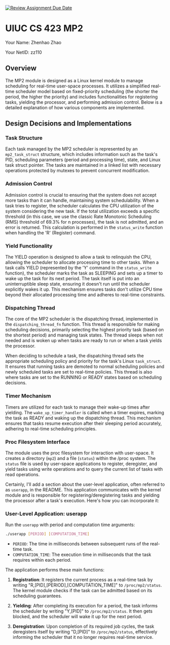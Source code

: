 [![Review Assignment Due Date](https://classroom.github.com/assets/deadline-readme-button-24ddc0f5d75046c5622901739e7c5dd533143b0c8e959d652212380cedb1ea36.svg)](https://classroom.github.com/a/eFhgTmgw)
# UIUC CS 423 MP2

Your Name: Zhenhao Zhao

Your NetID: zz110

## Overview

The MP2 module is designed as a Linux kernel module to manage scheduling for real-time user-space processes. It utilizes a simplified real-time scheduler model based on fixed-priority scheduling (the shorter the period, the higher the priority) and includes functionalities for registering tasks, yielding the processor, and performing admission control. Below is a detailed explanation of how various components are implemented.

## Design Decisions and Implementations

### Task Structure

Each task managed by the MP2 scheduler is represented by an `mp2_task_struct` structure, which includes information such as the task's PID, scheduling parameters (period and processing time), state, and Linux task struct pointer. The tasks are maintained in a linked list with necessary operations protected by mutexes to prevent concurrent modification.

### Admission Control

Admission control is crucial to ensuring that the system does not accept more tasks than it can handle, maintaining system schedulability. When a task tries to register, the scheduler calculates the CPU utilization of the system considering the new task. If the total utilization exceeds a specific threshold (in this case, we use the classic Rate Monotonic Scheduling (RMS) threshold of 69.3% for n processes), the task is not admitted, and an error is returned. This calculation is performed in the `status_write` function when handling the 'R' (Register) command.

### Yield Functionality

The YIELD operation is designed to allow a task to relinquish the CPU, allowing the scheduler to allocate processing time to other tasks. When a task calls YIELD (represented by the 'Y' command in the `status_write` function), the scheduler marks the task as SLEEPING and sets up a timer to wake up the task for its next period. The task itself is put into an uninterruptible sleep state, ensuring it doesn't run until the scheduler explicitly wakes it up. This mechanism ensures tasks don't utilize CPU time beyond their allocated processing time and adheres to real-time constraints.

### Dispatching Thread

The core of the MP2 scheduler is the dispatching thread, implemented in the `dispatching_thread_fn` function. This thread is responsible for making scheduling decisions, primarily selecting the highest priority task (based on the shortest period) and managing task states. The thread sleeps when not needed and is woken up when tasks are ready to run or when a task yields the processor.

When deciding to schedule a task, the dispatching thread sets the appropriate scheduling policy and priority for the task's Linux `task_struct`. It ensures that running tasks are demoted to normal scheduling policies and newly scheduled tasks are set to real-time policies. This thread is also where tasks are set to the RUNNING or READY states based on scheduling decisions.

### Timer Mechanism

Timers are utilized for each task to manage their wake-up times after yielding. The `wake_up_timer_handler` is called when a timer expires, marking the task as READY and waking up the dispatching thread. This mechanism ensures that tasks resume execution after their sleeping period accurately, adhering to real-time scheduling principles.

### Proc Filesystem Interface

The module uses the proc filesystem for interaction with user-space. It creates a directory (`mp2`) and a file (`status`) within the /proc system. The `status` file is used by user-space applications to register, deregister, and yield tasks using write operations and to query the current list of tasks with read operations.


Certainly, I'll add a section about the user-level application, often referred to as `userapp`, in the README. This application communicates with the kernel module and is responsible for registering/deregistering tasks and yielding the processor after a task's execution. Here's how you can incorporate it:

### User-Level Application: userapp

Run the `userapp` with period and computation time arguments:

```sh
./userapp [PERIOD] [COMPUTATION_TIME]
```

- `PERIOD`: The time in milliseconds between subsequent runs of the real-time task.
- `COMPUTATION_TIME`: The execution time in milliseconds that the task requires within each period.

The application performs these main functions:

1. **Registration**: It registers the current process as a real-time task by writing "R,[PID],[PERIOD],[COMPUTATION_TIME]" to `/proc/mp2/status`. The kernel module checks if the task can be admitted based on its scheduling guarantees.

2. **Yielding**: After completing its execution for a period, the task informs the scheduler by writing "Y,[PID]" to `/proc/mp2/status`. It then gets blocked, and the scheduler will wake it up for the next period.

3. **Deregistration**: Upon completion of its required job cycles, the task deregisters itself by writing "D,[PID]" to `/proc/mp2/status`, effectively informing the scheduler that it no longer requires real-time service.



